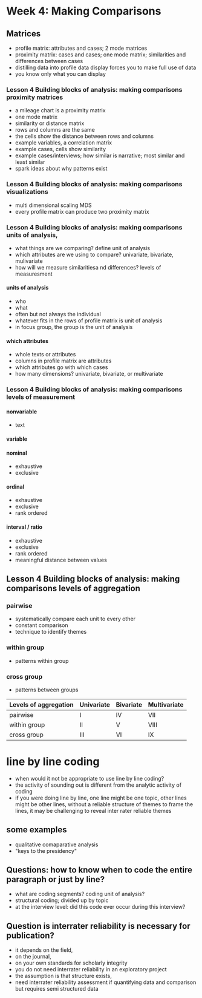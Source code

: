 # Week 4: Making Comparisons


## Matrices

- profile matrix: attributes and cases; 2 mode matrices
- proximity matrix: cases and cases; one mode matrix; similarities and differences between cases
- distilling data into profile data display forces you to make full use of data
- you know only what you can display

### Lesson 4 Building blocks of analysis: making comparisons proximity matrices

- a mileage chart is a proximity matrix
- one mode matrix
- similarity or distance matrix
- rows and columns are the same
- the cells show the distance between rows and columns
- example variables, a correlation matrix
- example cases, cells show similarity
- example cases/interviews; how similar is narrative; most similar and least similar
- spark ideas about why patterns exist

### Lesson 4 Building blocks of analysis: making comparisons visualizations

- multi dimensional scaling MDS
- every profile matrix can produce two proximity matrix

### Lesson 4 Building blocks of analysis: making comparisons units of analysis,

- what things are we comparing? define unit of analysis
- which attributes are we using to compare? univariate, bivariate, mulivariate
- how will we measure similaritiesa nd differences? levels of measuresment

#### units of analysis

- who
- what
- often but not always the individual
- whatever fits in the rows of profile matrix is unit of analysis
- in focus group, the group is the unit of analysis

#### which attributes

- whole texts or attributes
- columns in profile matrix are attributes
- which attributes go with which cases
- how many dimensions? univariate, bivariate, or multivariate

### Lesson 4 Building blocks of analysis: making comparisons levels of measurement


#### nonvariable

- text

#### variable

#### nominal

- exhaustive
- exclusive

#### ordinal

- exhaustive
- exclusive
- rank ordered

#### interval / ratio

- exhaustive
- exclusive
- rank ordered
- meaningful distance between values

## Lesson 4 Building blocks of analysis: making comparisons levels of aggregation

### pairwise

- systematically compare each unit to every other
- constant comparison
- technique to identify themes

### within group

- patterns within group

### cross group

- patterns between groups

| Levels of aggregation | Univariate | Bivariate | Multivariate |
| ------------------------ | ----------  | ---------  | ------------- |
| pairwise | I | IV | VII |
| within group | II | V | VIII |
| cross group | III | VI | IX | 


# line by line coding


- when would it not be appropriate to use line by line coding?
- the activity of sounding out is different from the analytic activity of coding
- if you were doing line by line, one line might be one topic, other lines might be other lines, without a reliable structure of themes to frame the lines, it may be challenging to reveal inter rater reliable themes


## some examples


- qualitative comaparative analysis
- "keys to the presidency"


## Questions: how to know when to code the entire paragraph or just by line?


- what are coding segments? coding unit of analysis?
- structural coding; divided up by topic
- at the interview level: did this code ever occur during this interview?


## Question is interrater reliability is necessary for publication?


- it depends on the field,
- on the journal,
- on your own standards for scholarly integrity
- you do not need interrater reliability in an exploratory project
- the assumption is that structure exists,
- need interrater reliability assessment if quantifying data and comparison but requires semi structured data
